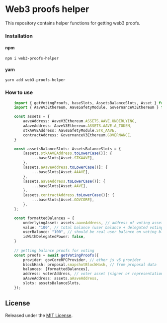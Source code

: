 # Web3 proofs helper

This repository contains helper functions for getting web3 proofs.

### Installation

#### npm
<code>npm i web3-proofs-helper</code>

#### yarn
<code>yarn add web3-proofs-helper</code>

### How to use

```typescript
    import { getVotingProofs, baseSlots, AssetsBalanceSlots, Asset } from 'web3-proofs-helper';
    import { AaveV3Ethereum, AaveSafetyModule, GovernanceV3Ethereum } from '@bgd-labs/aave-address-book';

    const assets = {
        aaveAddress: AaveV3Ethereum.ASSETS.AAVE.UNDERLYING,
        aAaveAddress: AaveV3Ethereum.ASSETS.AAVE.A_TOKEN,
        stkAAVEAddress: AaveSafetyModule.STK_AAVE,
        contractAddress: GovernanceV3Ethereum.GOVERNANCE,
    }

    const assetsBalanceSlots: AssetsBalanceSlots = {
        [assets.stkAAVEAddress.toLowerCase()]: {
            ...baseSlots[Asset.STKAAVE],
        },
        [assets.aAaveAddress.toLowerCase()]: {
            ...baseSlots[Asset.AAAVE],
        },
        [assets.aaveAddress.toLowerCase()]: {
            ...baseSlots[Asset.AAVE],
        },
        [assets.contractAddress.toLowerCase()]: {
            ...baseSlots[Asset.GOVCORE],
        },
    };

    const formattedBalances = {
        underlyingAsset: assets.aaveAddress, // address of voting asset
        value: "100", // total balance (user balance + delegated voting power) on voting block
        userBalance: "100", // should be real user balance on voting block (not current))
        isWithDelegatedPower: false,
    }
    
    // getting balance proofs for voting
    const proofs = await getVotingProofs({
        provider: govCoreRPCProvider, // ether js v5 provider
        blockHash: proposal.snapshotBlockHash, // from proposal data
        balances: [formattedBalances],
        address: voterAddress, // voter asset (signer or representation address)
        aAaveAddress: assets.aAaveAddress,
        slots: assetsBalanceSlots,
    });
```

## License

Released under the [MIT License](./LICENSE).
